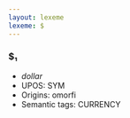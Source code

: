 ```yaml
---
layout: lexeme
lexeme: $
---
```


###  $₁

* _dollar_
* UPOS:  SYM
* Origins: omorfi 
* Semantic tags:  CURRENCY

